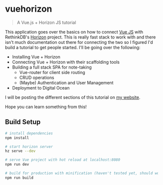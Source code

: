 # vuehorizon

> A Vue.js + Horizon JS tutorial

This application goes over the basics on how to connect [Vue JS](https://vuejs.org) with RethinkDB's [Horizon](https://horizon.io) project. This is really fast stack to work with and there isn't much documentation out there for connecting the two so I figured I'd build a tutorial to get people started.
I'll be going over the following:
- Installing Vue + Horizon
- Connecting Vue + Horizon with their scaffolding tools
- Building a full stack SPA for note-taking
  - Vue-router for client side routing
  - CRUD operations
  - (Maybe) Authentication and User Management
- Deployment to Digital Ocean

I will be posting the different sections of this tutorial on [my website](http://patrickbollenbach/blog).

Hope you can learn something from this!

## Build Setup

``` bash
# install dependencies
npm install

# start horizon server
hz serve --dev

# serve Vue project with hot reload at localhost:8080
npm run dev

# build for production with minification (haven't tested yet, should work though...)
npm run build

```
